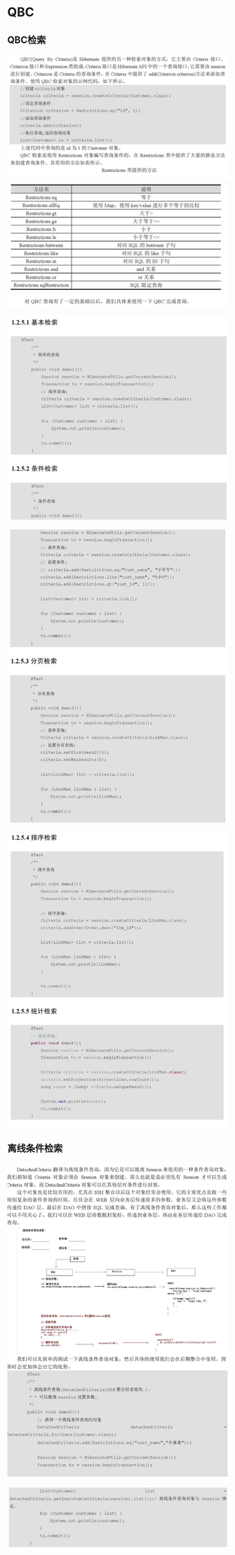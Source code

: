 # QBC

## QBC检索

![](../../../../.gitbook/assets/image%20%28147%29.png)

![](../../../../.gitbook/assets/image%20%2845%29.png)

![](../../../../.gitbook/assets/image%20%28113%29.png)

![](../../../../.gitbook/assets/image%20%2832%29.png)

![](../../../../.gitbook/assets/image%20%28146%29.png)

## 离线条件检索 

![](../../../../.gitbook/assets/image%20%2829%29.png)

![](../../../../.gitbook/assets/image%20%2819%29.png)



